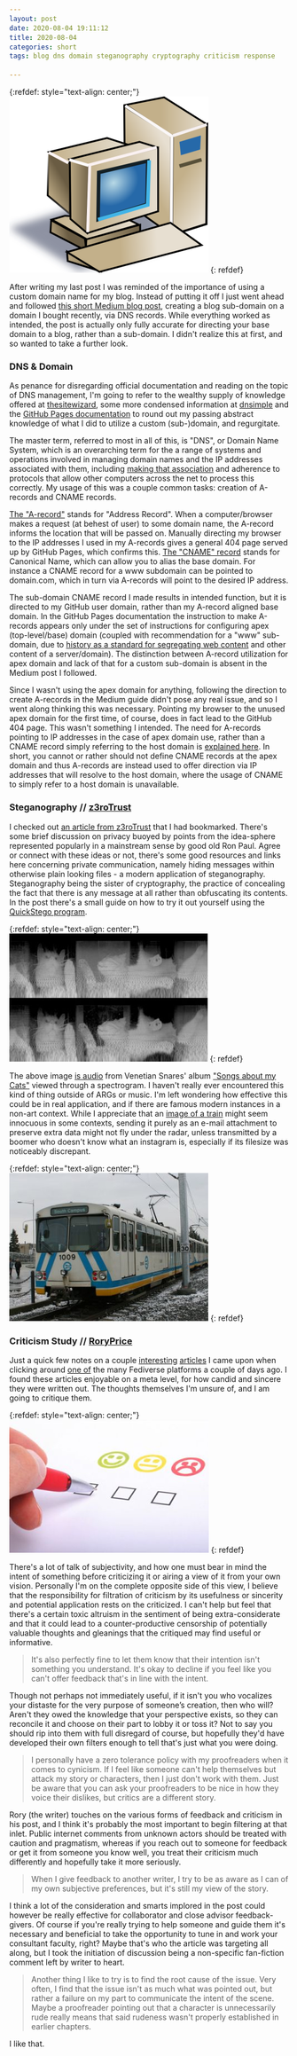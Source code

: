 ```yaml
---
layout: post
date: 2020-08-04 19:11:12
title: 2020-08-04
categories: short
tags: blog dns domain steganography cryptography criticism response

---
```



{:refdef: style="text-align: center;"}
[![Com Pewter](/assets/img/Computer.png)](https://openclipart.org/detail/17668/net-computer)
{: refdef}

After writing my last post I was reminded of the importance of using a custom domain name for my blog. Instead of putting it off I just went ahead and followed [this short Medium blog post](https://medium.com/@hossainkhan/using-custom-domain-for-github-pages-86b303d3918a), creating a blog sub-domain on a domain I bought recently, via DNS records. While everything worked as intended, the post is actually only fully accurate for directing your base domain to a blog, rather than a sub-domain. I didn't realize this at first, and so wanted to take a further look.

### DNS & Domain

As penance for disregarding official documentation and reading on the topic of DNS management, I'm going to refer to the wealthy supply of knowledge offered at [thesitewizard](https://www.thesitewizard.com/domain/index.shtml), some more condensed information at [dnsimple](https://support.dnsimple.com/) and the [GitHub Pages documentation](https://docs.github.com/en/github/working-with-github-pages/managing-a-custom-domain-for-your-github-pages-site#further-reading) to round out my passing abstract knowledge of what I did to utilize a custom (sub-)domain, and regurgitate.

The master term, referred to most in all of this, is "DNS", or Domain Name System, which is an overarching term for the a range of systems and operations involved in managing domain names and the IP addresses associated with them, including [making that association](https://www.thesitewizard.com/domain/point-domain-name-website.shtml) and adherence to protocols that allow other computers across the net to process this correctly. My usage of this was a couple common tasks: creation of A-records and CNAME records.

[The "A-record"](https://support.dnsimple.com/articles/a-record/) stands for "Address Record". When a computer/browser makes a request (at behest of user) to some domain name, the A-record informs the location that will be passed on. Manually directing my browser to the IP addresses I used in my A-records gives a general 404 page served up by GitHub Pages, which confirms this. [The "CNAME" record](https://support.dnsimple.com/articles/cname-record/) stands for Canonical Name, which can allow you to alias the base domain. For instance a CNAME record for a www subdomain can be pointed to domain.com, which in turn via A-records will point to the desired IP address.

The sub-domain CNAME record I made results in intended function, but it is directed to my GitHub user domain, rather than my A-record aligned base domain. In the GitHub Pages documentation the instruction to make A-records appears only under the set of instructions for configuring apex (top-level/base) domain (coupled with recommendation for a "www" sub-domain, due to [history as a standard for segregating  web content](https://love2dev.com/blog/www-subdomain/) and other content of a server/domain). The distinction between A-record utilization for apex domain and lack of that for a custom sub-domain is absent in the Medium post I followed.

Since I wasn't using the apex domain for anything, following the direction to create A-records in the Medium guide didn't pose any real issue, and so I went along thinking this was necessary. Pointing my browser to the unused apex domain for the first time, of course, does in fact lead to the GitHub 404 page. This wasn't something I intended. The need for A-records pointing to IP addresses in the case of apex domain use, rather than a CNAME record simply referring to the host domain is [explained here](https://serverfault.com/questions/613829/why-cant-a-cname-record-be-used-at-the-apex-aka-root-of-a-domain). In short, you cannot or rather should not define CNAME records at the apex domain and thus A-records are instead used to offer direction via IP addresses that will resolve to the host domain, where the usage of CNAME to simply refer to a host domain is unavailable. 

### Steganography // [z3roTrust](https://zerotrust.ghost.io/)

I checked out [an article from z3roTrust](https://zerotrust.ghost.io/the-steg-chronicles-how-to-easily-send-secret-messages-using-steganography/) that I had bookmarked. There's some brief discussion on privacy buoyed by points from the idea-sphere represented popularly in a mainstream sense by good old Ron Paul. Agree or connect with these ideas or not, there's some good resources and links here concerning private communication, namely hiding messages within otherwise plain looking files - a modern application of steganography. Steganography being the sister of cryptography, the practice of concealing the fact that there is any message at all rather than obfuscating its contents. In the post there's a small guide on how to try it out yourself using the [QuickStego program](https://www.softpedia.com/get/Security/Encrypting/QuickStego.shtml).

{:refdef: style="text-align: center;"}
![Audio Cats](/assets/img/venetianblinds.jpg)
{: refdef}

The above image [is audio](https://eeggs.com/items/46956.html) from Venetian Snares' album ["Songs about my Cats"](https://www.discogs.com/Venetian-Snares-Songs-About-My-Cats/master/3408) viewed through a spectrogram. I haven't really ever encountered this kind of thing outside of ARGs or music. I'm left wondering how effective this could be in real application, and if there are famous modern instances in a non-art context. While I appreciate that an [image of a train](http://subwaynut.com/) might seem innocuous in some contexts, sending it purely as an e-mail attachment to preserve extra data might not fly under the radar, unless transmitted by a boomer who doesn't know what an instagram is, especially if its filesize was noticeably discrepant. 

{:refdef: style="text-align: center;"}
![Just a train.](/assets/img/train1.bmp)
{: refdef}

### Criticism Study // [RoryPrice](https://fediverse.blog/@/RoryPrice)

Just a quick few notes on a couple [interesting](https://fediverse.blog/~/RoryPricesBlog/a-study-of-criticism-understanding-intent) [articles](https://fediverse.blog/~/RoryPricesBlog/a-study-of-criticism-taking-or-ignoring-criticism/) I came upon when clicking around [one of](https://joinplu.me/) the many Fediverse platforms a couple of days ago. I found these articles enjoyable on a meta level, for how candid and sincere they were written out. The thoughts themselves I'm unsure of, and I am going to critique them. 

{:refdef: style="text-align: center;"}
![An example of useful feedback form.](/assets/img/feedback.jpg)
{: refdef}

There's a lot of talk of subjectivity, and how one must bear in mind the intent of something before criticizing it or airing a view of it from your own vision. Personally I'm on the complete opposite side of this view, I believe that the responsibility for filtration of criticism by its usefulness or sincerity and potential application rests on the criticized. I can't help but feel that there's a certain toxic altruism in the sentiment of being extra-considerate and that it could lead to a counter-productive censorship of potentially valuable thoughts and gleanings that the critiqued may find useful or informative. 

>It's also perfectly fine to let them know that their intention isn't something you understand. It's okay to decline if you feel like you can't offer feedback that's in line with the intent.

Though not perhaps not immediately useful, if it isn't you who vocalizes your distaste for the very purpose of someone’s creation, then who will? Aren't they owed the knowledge that your perspective exists, so they can reconcile it and choose on their part to lobby it or toss it? Not to say you should rip into them with full disregard of course, but hopefully they'd have developed their own filters enough to tell that's just what you were doing.

> I personally have a zero tolerance policy with my proofreaders when it comes to cynicism. If I feel like someone can't help themselves but attack my story or characters, then I just don't work with them. Just be aware that you can ask your proofreaders to be nice in how they voice their dislikes, but critics are a different story.

Rory (the writer) touches on the various forms of feedback and criticism in his post, and I think it's probably the most important to begin filtering at that inlet. Public internet comments from unknown actors should be treated with caution and pragmatism, whereas if you reach out to someone for feedback or get it from someone you know well, you treat their criticism much differently and hopefully take it more seriously.

>When I give feedback to another writer, I try to be as aware as I can of my own subjective preferences, but it's still my view of the story. 

I think a lot of the consideration and smarts implored in the post could however be really effective for collaborator and close advisor feedback-givers. Of course if you're really trying to help someone and guide them it's necessary and beneficial to take the opportunity to tune in and work your consultant faculty, right? Maybe that's who the article was targeting all along, but I took the initiation of discussion being a non-specific fan-fiction comment left by writer to heart. 

>Another thing I like to try is to find the root cause of the issue. Very often, I find that the issue isn't as much what was pointed out, but rather a failure on my part to communicate the intent of the scene. Maybe a proofreader pointing out that a character is unnecessarily rude really means that said rudeness wasn't properly established in earlier chapters.

I like that.
